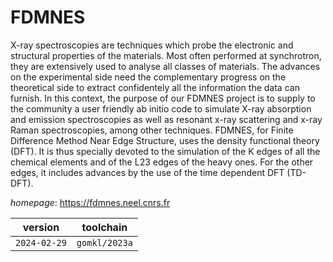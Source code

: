 # FDMNES

X-ray spectroscopies are techniques which probe the electronic and structural properties of the materials. Most often performed at synchrotron, they are extensively used to analyse all classes of materials. The advances on the experimental side need the complementary progress on the theoretical side to extract confidentely all the information the data can furnish.  In this context, the purpose of our FDMNES project is to supply to the community a user friendly ab initio code to simulate X-ray absorption and emission spectroscopies as well as resonant x-ray scattering and x-ray Raman spectroscopies, among other techniques.  FDMNES, for Finite Difference Method Near Edge Structure, uses the density functional theory (DFT). It is thus specially devoted to the simulation of the K edges of all the chemical elements and of the L23 edges of the heavy ones. For the other edges, it includes advances by the use of the time dependent DFT (TD-DFT).

*homepage*: <https://fdmnes.neel.cnrs.fr>

version | toolchain
--------|----------
``2024-02-29`` | ``gomkl/2023a``
